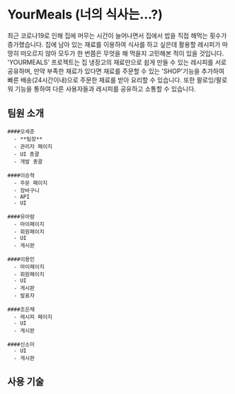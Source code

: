 

# YourMeals (너의 식사는...?)

최근 코로나19로 인해 집에 머무는 시간이 늘어나면서 집에서 밥을 직접 해먹는 횟수가 증가했습니다.
집에 남아 있는 재료를 이용하여 식사를 하고 싶은데 활용할 레시피가 마땅히 떠오르지 않아 
모두가 한 번쯤은 무엇을 해 먹을지 고민해본 적이 있을 것입니다.
'YOURMEALS' 프로젝트는 집 냉장고의 재료만으로 쉽게 만들 수 있는 레시피를 서로 공유하며, 
만약 부족한 재료가 있다면 재료를 주문할 수 있는 'SHOP'기능을 추가하여 빠른 배송(24시간이내)으로 주문한 재료를 받아 요리할 수 있습니다.
또한 팔로잉/팔로워 기능을 통하여 다른 사용자들과 레시피를 공유하고 소통할 수 있습니다.


## 팀원 소개

```
####오세준 
  - **팀장**
  - 관리자 페이지
  - UI 총괄
  - 개발 총괄

####이승혁
  - 주문 페이지 
  - 장바구니
  - API 
  - UI

####유아람
  - 마이페이지
  - 회원페이지
  - UI
  - 게시판

####이용민
  - 마이페이지
  - 회원페이지
  - UI
  - 게시판
  - 발표자
  
####조은채
  - 레시피 페이지
  - UI
  - 게시판
  
####신소미
  - UI
  - 게시판
````


## 사용 기술

